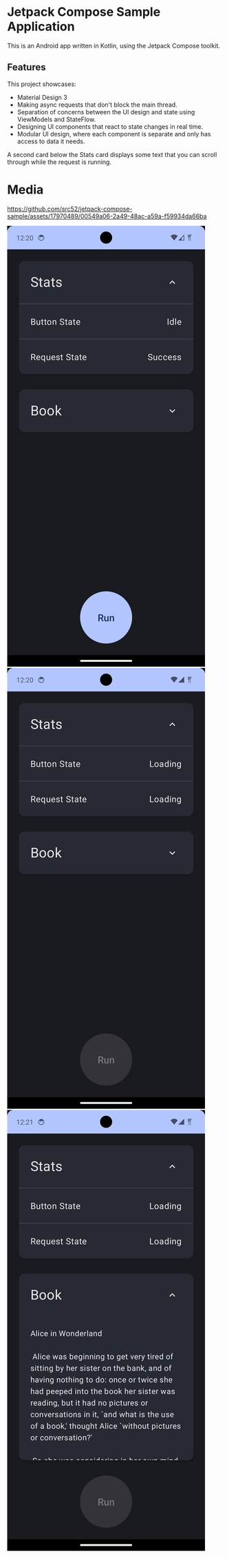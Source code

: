 # Jetpack Compose Sample Application

This is an Android app written in Kotlin, using the Jetpack Compose toolkit.

## Features
This project showcases:

- Material Design 3
- Making async requests that don't block the main thread.
- Separation of concerns between the UI design and state using ViewModels and StateFlow.
- Designing UI components that react to state changes in real time.
- Modular UI design, where each component is separate and only has access to data it needs.

A second card below the Stats card displays some text that you can scroll through while the request is running.

# Media

https://github.com/src52/jetpack-compose-sample/assets/17970489/00549a06-2a49-48ac-a59a-f59934da66ba

![img_3_proc.jpg](images%2Fimg_3_proc.jpg)
![img_4_proc.jpg](images%2Fimg_4_proc.jpg)
![img_5_proc.jpg](images%2Fimg_5_proc.jpg)
